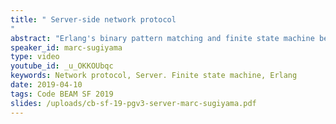 ```yaml
---
title: " Server-side network protocol
"
abstract: "Erlang's binary pattern matching and finite state machine behaviours make it easy to write network server protocol handlers. At Datometry, we added our own ODBC-driver and corresponding server-side protocol handler to allow our customers to replace ODBC drivers from their previous database vendor. We used Postgres v3 as a starting point. To better understand the protocol, we created a simple server using gen_statem. We'll cover the motivation for building our designing our own network protocol, and the design and implementation details of our prototype server."
speaker_id: marc-sugiyama
type: video
youtube_id: _u_OKKOUbqc
keywords: Network protocol, Server. Finite state machine, Erlang
date: 2019-04-10
tags: Code BEAM SF 2019
slides: /uploads/cb-sf-19-pgv3-server-marc-sugiyama.pdf
---
```


